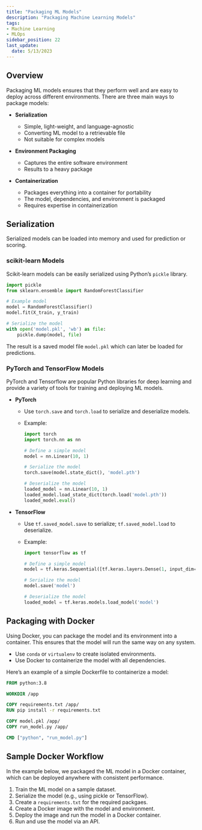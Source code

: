 ```yaml
---
title: "Packaging ML Models"
description: "Packaging Machine Learning Models"
tags: 
- Machine Learning
- MLOps
sidebar_position: 22
last_update:
  date: 5/13/2023
---
```


## Overview

Packaging ML models ensures that they perform well and are easy to deploy across different environments. There are three main ways to package models:

- **Serialization**
  - Simple, light-weight, and language-agnostic
  - Converting ML model to a retrievable file
  - Not suitable for complex models

- **Environment Packaging**
  - Captures the entire software environment
  - Results to a heavy package

- **Containerization**
  - Packages everything into a container for portability
  - The model, dependencies, and environment is packaged
  - Requires expertise in containerization

## Serialization 

Serialized models can be loaded into memory and used for prediction or scoring.

### scikit-learn Models

Scikit-learn models can be easily serialized using Python’s `pickle` library.

```python
import pickle
from sklearn.ensemble import RandomForestClassifier

# Example model
model = RandomForestClassifier()
model.fit(X_train, y_train)

# Serialize the model
with open('model.pkl', 'wb') as file:
    pickle.dump(model, file)
```

The result is a saved model file `model.pkl` which can later be loaded for predictions.

### PyTorch and TensorFlow Models

PyTorch and Tensorflow are popular Python libraries for deep learning and provide a variety of tools for training and deploying ML models.

- **PyTorch**

  - Use `torch.save` and `torch.load` to serialize and deserialize models.
  - Example:

      ```python
      import torch
      import torch.nn as nn

      # Define a simple model
      model = nn.Linear(10, 1)

      # Serialize the model
      torch.save(model.state_dict(), 'model.pth')

      # Deserialize the model
      loaded_model = nn.Linear(10, 1)
      loaded_model.load_state_dict(torch.load('model.pth'))
      loaded_model.eval()
      ```

- **TensorFlow**

  - Use `tf.saved_model.save` to serialize; `tf.saved_model.load` to deserialize.
  - Example:

      ```python
      import tensorflow as tf

      # Define a simple model
      model = tf.keras.Sequential([tf.keras.layers.Dense(1, input_dim=10)])

      # Serialize the model
      model.save('model')

      # Deserialize the model
      loaded_model = tf.keras.models.load_model('model')
      ```

## Packaging with Docker

Using Docker, you can package the model and its environment into a container. This ensures that the model will run the same way on any system.

- Use `conda` or `virtualenv` to create isolated environments.
- Use Docker to containerize the model with all dependencies.

Here’s an example of a simple Dockerfile to containerize a model:

```Dockerfile
FROM python:3.8

WORKDIR /app

COPY requirements.txt /app/
RUN pip install -r requirements.txt

COPY model.pkl /app/
COPY run_model.py /app/

CMD ["python", "run_model.py"]
```

## Sample Docker Workflow

In the example below, we packaged the ML model in a Docker container, which can be deployed anywhere with consistent performance.

1. Train the ML model on a sample dataset.
2. Serialize the model (e.g., using pickle or TensorFlow).
3. Create a `requirements.txt` for the required packgaes.
4. Create a Docker image with the model and environment.
5. Deploy the image and run the model in a Docker container.
6. Run and use the model via an API.
